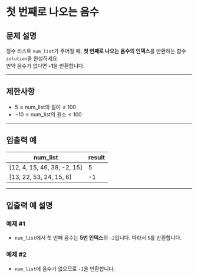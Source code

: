 # 첫 번째로 나오는 음수

## 문제 설명
정수 리스트 `num_list`가 주어질 때, **첫 번째로 나오는 음수의 인덱스**를 반환하는 함수 `solution`을 완성하세요.  
만약 음수가 없다면 **-1**을 반환합니다.

---

## 제한사항
- $5 \leq \text{num_list의 길이} \leq 100$
- $-10 \leq \text{num_list의 원소} \leq 100$

---

## 입출력 예

| num_list                    | result |
|-----------------------------|--------|
| [12, 4, 15, 46, 38, -2, 15] | 5      |
| [13, 22, 53, 24, 15, 6]     | -1     |

---

## 입출력 예 설명

### 예제 #1
- `num_list`에서 첫 번째 음수는 **5번 인덱스**의 `-2`입니다. 따라서 `5`를 반환합니다.

### 예제 #2
- `num_list`에 음수가 없으므로 `-1`을 반환합니다.